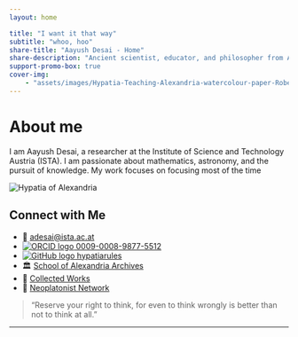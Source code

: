 ```yaml
---
layout: home

title: "I want it that way"
subtitle: "whoo, hoo"
share-title: "Aayush Desai - Home"
share-description: "Ancient scientist, educator, and philosopher from Alexandria. Passionate about mathematics, astronomy, and the pursuit of knowledge."
support-promo-box: true
cover-img:
    - "assets/images/Hypatia-Teaching-Alexandria-watercolour-paper-Robert-Trewick.jpg"
---
```


# About me

I am Aayush Desai, a researcher at the Institute of Science and Technology Austria (ISTA). I am passionate about mathematics, astronomy, and the pursuit of knowledge. My work focuses on focusing most of the time

![Hypatia of Alexandria](assets/images/250610_Goodrich&Co-6.jpg)

## Connect with Me

- 📧 [adesai@ista.ac.at](mailto:adesai@ista.ac.at)
- [![ORCID logo](https://orcid.org/sites/default/files/images/orcid_16x16.png) 0009-0008-9877-5512](https://orcid.org/0009-0008-9877-5512)
- [![GitHub logo](https://upload.wikimedia.org/wikipedia/commons/thumb/9/91/Octicons-mark-github.svg/16px-Octicons-mark-github.svg.png) hypatiarules](https://github.com/hypatiarules)
- 🏛 [School of Alexandria Archives](https://example.com/hypatia-archives)
- 📜 [Collected Works](https://example.com/hypatia-works)
- 🧠 [Neoplatonist Network](https://example.com/neoplatonism)

> “Reserve your right to think, for even to think wrongly is better than not to think at all.”

---
